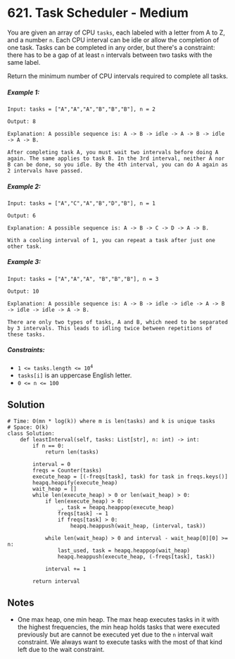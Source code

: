 # 621. Task Scheduler - Medium

You are given an array of CPU `tasks`, each labeled with a letter from A to Z, and a number `n`. Each CPU interval can be idle or allow the completion of one task. Tasks can be completed in any order, but there's a constraint: there has to be a gap of at least `n` intervals between two tasks with the same label.

Return the minimum number of CPU intervals required to complete all tasks.

##### Example 1:

```
Input: tasks = ["A","A","A","B","B","B"], n = 2

Output: 8

Explanation: A possible sequence is: A -> B -> idle -> A -> B -> idle -> A -> B.

After completing task A, you must wait two intervals before doing A again. The same applies to task B. In the 3rd interval, neither A nor B can be done, so you idle. By the 4th interval, you can do A again as 2 intervals have passed.
```

##### Example 2:

```
Input: tasks = ["A","C","A","B","D","B"], n = 1

Output: 6

Explanation: A possible sequence is: A -> B -> C -> D -> A -> B.

With a cooling interval of 1, you can repeat a task after just one other task.
```

##### Example 3:

```
Input: tasks = ["A","A","A", "B","B","B"], n = 3

Output: 10

Explanation: A possible sequence is: A -> B -> idle -> idle -> A -> B -> idle -> idle -> A -> B.

There are only two types of tasks, A and B, which need to be separated by 3 intervals. This leads to idling twice between repetitions of these tasks.
```

##### Constraints:

- <code>1 <= tasks.length <= 10<sup>4</sup></code>
- `tasks[i]` is an uppercase English letter.
- `0 <= n <= 100`

## Solution

```
# Time: O(mn * log(k)) where m is len(tasks) and k is unique tasks
# Space: O(k)
class Solution:
    def leastInterval(self, tasks: List[str], n: int) -> int:
        if n == 0:
            return len(tasks)

        interval = 0
        freqs = Counter(tasks)
        execute_heap = [(-freqs[task], task) for task in freqs.keys()]
        heapq.heapify(execute_heap)
        wait_heap = []
        while len(execute_heap) > 0 or len(wait_heap) > 0:
            if len(execute_heap) > 0:
                _, task = heapq.heappop(execute_heap)
                freqs[task] -= 1
                if freqs[task] > 0:
                    heapq.heappush(wait_heap, (interval, task))

            while len(wait_heap) > 0 and interval - wait_heap[0][0] >= n:
                last_used, task = heapq.heappop(wait_heap)
                heapq.heappush(execute_heap, (-freqs[task], task))

            interval += 1
        
        return interval
```

## Notes
- One max heap, one min heap. The max heap executes tasks in it with the highest frequencies, the min heap holds tasks that were executed previously but are cannot be executed yet due to the `n` interval wait constraint. We always want to execute tasks with the most of that kind left due to the wait constraint.
